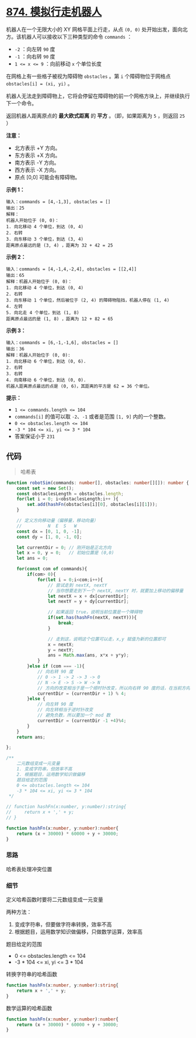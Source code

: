 # [874. 模拟行走机器人](https://leetcode.cn/problems/walking-robot-simulation/)

机器人在一个无限大小的 XY 网格平面上行走，从点 `(0, 0)` 处开始出发，面向北方。该机器人可以接收以下三种类型的命令 `commands` ：

-   `-2` ：向左转 `90` 度
-   `-1` ：向右转 `90` 度
-   `1 <= x <= 9` ：向前移动 `x` 个单位长度

在网格上有一些格子被视为障碍物 `obstacles` 。第 `i` 个障碍物位于网格点  `obstacles[i] = (xi, yi)` 。

机器人无法走到障碍物上，它将会停留在障碍物的前一个网格方块上，并继续执行下一个命令。

返回机器人距离原点的 **最大欧式距离** 的 **平方** 。（即，如果距离为 `5` ，则返回 `25` ）



**注意：**

-   北方表示 +Y 方向。
-   东方表示 +X 方向。
-   南方表示 -Y 方向。
-   西方表示 -X 方向。
-   原点 [0,0] 可能会有障碍物。

 

**示例 1：**

```
输入：commands = [4,-1,3], obstacles = []
输出：25
解释：
机器人开始位于 (0, 0)：
1. 向北移动 4 个单位，到达 (0, 4)
2. 右转
3. 向东移动 3 个单位，到达 (3, 4)
距离原点最远的是 (3, 4) ，距离为 32 + 42 = 25
```

**示例 2：**

```
输入：commands = [4,-1,4,-2,4], obstacles = [[2,4]]
输出：65
解释：机器人开始位于 (0, 0)：
1. 向北移动 4 个单位，到达 (0, 4)
2. 右转
3. 向东移动 1 个单位，然后被位于 (2, 4) 的障碍物阻挡，机器人停在 (1, 4)
4. 左转
5. 向北走 4 个单位，到达 (1, 8)
距离原点最远的是 (1, 8) ，距离为 12 + 82 = 65
```

**示例 3：**

```
输入：commands = [6,-1,-1,6], obstacles = []
输出：36
解释：机器人开始位于 (0, 0):
1. 向北移动 6 个单位，到达 (0, 6).
2. 右转
3. 右转
4. 向南移动 6 个单位，到达 (0, 0).
机器人距离原点最远的点是 (0, 6)，其距离的平方是 62 = 36 个单位。
```

**提示：**

-   `1 <= commands.length <= 104`
-   `commands[i]` 的值可以取 `-2`、`-1` 或者是范围 `[1, 9]` 内的一个整数。
-   `0 <= obstacles.length <= 104`
-   `-3 * 104 <= xi, yi <= 3 * 104`
-   答案保证小于 `231`



## 代码

>   哈希表

```ts
function robotSim(commands: number[], obstacles: number[][]): number {
    const set = new Set();
    const obstaclesLength = obstacles.length;
    for(let i = 0; i<obstaclesLength;i++ ){
        set.add(hashFn(obstacles[i][0], obstacles[i][1]));
    }

    // 定义方向移动量（偏移量，移动向量）
    //          N  E  S   W
    const dx = [0, 1, 0, -1];
    const dy = [1, 0, -1, 0];

    let currentDir = 0; // 刚开始是正北方向
    let x = 0, y = 0;   // 初始位置是 (0,0)
    let ans = 0;

    for(const com of commands){
        if(com> 0){
            for(let i = 0;i<com;i++){
                // 尝试走到 nextX, nextY
                // 当你想要走到下一个 nextX, nextY 时，就要加上移动的偏移量
                let nextX = x + dx[currentDir];
                let nextY = y + dy[currentDir];

                // 如果返回 true，说明当前位置是一个障碍物
                if(set.has(hashFn(nextX, nextY))){
                    break;
                }

                // 走到这，说明这个位置可以走，x,y 赋值为新的位置即可
                x = nextX;
                y = nextY;
                ans = Math.max(ans, x*x + y*y);
            }
        }else if (com === -1){
            // 向右转 90 度
            // 0 -> 1 -> 2 -> 3 -> 0
            // N -> E -> S -> W -> N
            // 方向的改变相当于是一个顺时针改变，所以向右转 90 度的话，在当前方向上 +1，然后对 4 取余得到改变后对应方向数组的新偏移量
            currentDir = (currentDir + 1) % 4;
        }else {
            // 向左转 90 度
            // 向左转相当于逆时针改变
            // 避免负数，所以要加一个 mod 数
            currentDir = (currentDir -1 +4)%4;
        }
    }
    return ans;

};

/**
    二元数组变成一元变量
    1. 变成字符串，但效率不高
    2. 根据题目，运用数学知识做偏移
    题目给定的范围
    0 <= obstacles.length <= 104
    -3 * 104 <= xi, yi <= 3 * 104
 */

// function hashFn(x:number, y:number):string{
//     return x + ',' + y;
// }

function hashFn(x:number, y:number):number{
    return (x + 30000) * 60000 + y + 30000;
}
```

### 思路

哈希表处理冲突位置

### 细节

定义哈希函数时要将二元数组变成一元变量

两种方法：

1. 变成字符串，但要做字符串转换，效率不高
2. 根据题目，运用数学知识做偏移，只做数学运算，效率高

题目给定的范围

-   0 <= obstacles.length <= 104
-   -3 * 104 <= xi, yi <= 3 * 104

转换字符串的哈希函数

```ts
function hashFn(x:number, y:number):string{
    return x + ',' + y;
}
```

数学运算的哈希函数

```ts
function hashFn(x:number, y:number):number{
    return (x + 30000) * 60000 + y + 30000;
}
```

